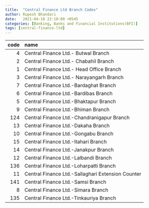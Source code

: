 ```yaml
---
title:  "Central Finance Ltd Branch Codes"
author: Rupesh Bhandari
date:   2021-04-18 22:10:00 +0545
categories: [Banking, Banks and Financial Institutions(BFI)]
tags: [central-finance-ltd]
---
```


|   code | name                                              |
|-------:|:--------------------------------------------------|
|      4 | Central Finance Ltd.- Butwal Branch               |
|      2 | Central Finance Ltd.- Chabahil Branch             |
|      1 | Central Finance Ltd.- Head Office Branch          |
|      3 | Central Finance Ltd.- Narayangarh Branch          |
|      7 | Central Finance Ltd.-Bardaghat Branch             |
|      6 | Central Finance Ltd.-Bardibas Branch              |
|      5 | Central Finance Ltd.-Bhaktapur Branch             |
|      9 | Central Finance Ltd.-Bhiman Branch                |
|    124 | Central Finance Ltd.-Chandranigapur Branch        |
|     13 | Central Finance Ltd.-Dakaha Branch                |
|     10 | Central Finance Ltd.-Gongabu Branch               |
|     15 | Central Finance Ltd.-Itahari Branch               |
|     14 | Central Finance Ltd.-Janakpur Branch              |
|     12 | Central Finance Ltd.-Lalbandi Branch              |
|    136 | Central Finance Ltd.-Loharpatti Branch            |
|     11 | Central Finance Ltd.-Sallaghari Extension Counter |
|    141 | Central Finance Ltd.-Samsi Branch                 |
|      8 | Central Finance Ltd.-Simara Branch                |
|    135 | Central Finance Ltd.-Tinkauriya Branch            |